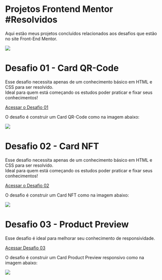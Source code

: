 # Projetos Frontend Mentor #Resolvidos
Aqui estão meus projetos concluídos relacionados aos desafios que estão no site Front-End Mentor. 

<img src="https://media.discordapp.net/attachments/1033494131995054112/1033814599016927252/desafios.png">

# Desafio 01 - Card QR-Code

Esse desafio necessita apenas  de um conhecimento básico em HTML e CSS para ser resolvido. <br/>
Ideal para quem está começando os estudos poder praticar e fixar seus conhecimentos! <br/>

[Acessar o Desafio 01](https://evelyn-matos.github.io/projetos-frontendmentor/Desafio-01/)

O desafio é construir um Card QR-Code como na imagem abaixo: 


<img src="https://media.discordapp.net/attachments/1033494131995054112/1033815963751174175/desktop-design.jpg?width=852&height=473">


# Desafio 02 - Card NFT

Esse desafio necessita apenas  de um conhecimento básico em HTML e CSS para ser resolvido. <br/>
Ideal para quem está começando os estudos poder praticar e fixar seus conhecimentos! <br/>

[Acessar o Desafio 02](https://evelyn-matos.github.io/projetos-frontendmentor/Desafio-02/)

O desafio é construir um Card NFT como na imagem abaixo: 

<img src="https://media.discordapp.net/attachments/1033494131995054112/1040413690069000272/Imagem_projeto_card_nft.JPG?width=670&height=390">

# Desafio 03 - Product Preview 

Esse desafio é ideal para melhorar seu conhecimento de responsividade.

[Acessar Desafio 03](https://evelyn-matos.github.io/projetos-frontendmentor/Desafio-03/)

O desafio é construir um Card Product Preview responsivo como na imagem abaixo:

<img src="https://media.discordapp.net/attachments/1033494131995054112/1041048715571499028/2022-11-12.png?width=676&height=473">


